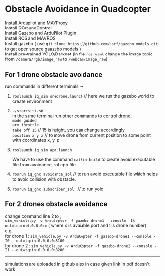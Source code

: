 # Obstacle Avoidance in Quadcopter

Install Ardupilot and MAVProxy  
Install QGroundControl  
Install Gazebo and ArduPilot Plugin  
Install ROS and MAVROS  
Install gazebo  ( use `git clone https://github.com/osrf/gazebo_models.git` to get open source gaazebo models )  
Install pre-trained YOLO/Darknet (in file `ros.yaml`  change the image topic from `/camera/rgb/image_raw` to `/webcam/image_raw`)
  
##  For 1 drone obstacle avoidance   
run commands in different terminals =>  

1) `roslaunch iq_sim onedrone.launch`  //  here we run the gazebo world to create environment  
2) `./startsitl.sh`  
    in the same terminal run other commands to control drone,  
    `mode guided`  
    `arm throttle`  
    `take off 15`    // 15 is height, you can change accordingly  
    `position x y z`  // to move drone from current position to some point with coordinates x, y, z
3) `roslaunch iq_sim apm.launch`  
    
    We have to use the command `catkin build` to create avoid executable file from avoidance_sol.cpp file
4) `rosrun iq_gnc avoidance_sol`   // to run avoid executable file which helps to avoid collision with obstacle.    
5) `rosrun iq_gnc subscriber_sol ` // to run yolo
  
##  For 2 drones obstacle avoidance  

change command line 2 to ;  
`sim_vehicle.py -v ArduCopter -f gazebo-drone1 --console -It --out=tcpin:0.0.0.0:x` ( where x is avaiable port and t is drone number)  
e.g.  
for drone 1 : `sim_vehicle.py -v ArduCopter -f gazebo-drone1 --console -I0 --out=tcpin:0.0.0.0:8100 `  
for drone 2 : `sim_vehicle.py -v ArduCopter -f gazebo-drone2 --console -I1 --out=tcpin:0.0.0.0:8200 `


--------------------------------------------------------------------------------------------------------------------------------------------------------------------
simulations are uploaded in github also in case given link in pdf doesn't work
